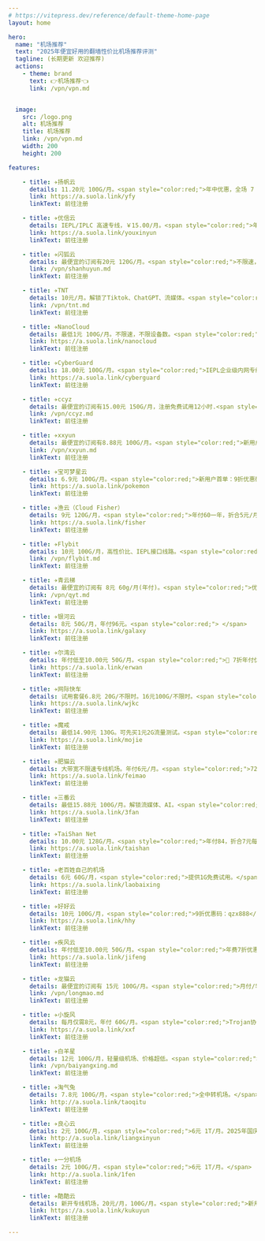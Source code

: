 ```yaml
---
# https://vitepress.dev/reference/default-theme-home-page
layout: home

hero:
  name: "机场推荐"
  text: "2025年便宜好用的翻墙性价比机场推荐评测"
  tagline: (长期更新 欢迎推荐)
  actions:
    - theme: brand
      text: 👉机场推荐👈
      link: /vpn/vpn.md


  image:
    src: /logo.png
    alt: 机场推荐
    title: 机场推荐
    link: /vpn/vpn.md
    width: 200
    height: 200

features:

    - title: ✈️扬帆云
      details: 11.20元 100G/月。<span style="color:red;">年中优惠，全场 7 折。优惠码：618</span>
      link: https://a.suola.link/yfy
      linkText: 前往注册

    - title: ✈️优信云
      details: IEPL/IPLC 高速专线，￥15.00/月。<span style="color:red;">年付7折优惠码：618</span>
      link: https://a.suola.link/youxinyun
      linkText: 前往注册

    - title: ✈️闪狐云
      details: 最便宜的订阅有20元 120G/月。<span style="color:red;">不限速，不限设备数。</span>
      link: /vpn/shanhuyun.md
      linkText: 前往注册

    - title: ✈️TNT
      details: 10元/月。解锁了Tiktok、ChatGPT、流媒体。<span style="color:red;">新人特惠85折优惠码：TNT85;国庆8折优惠码：2510815，截止10月底。</span>
      link: /vpn/tnt.md
      linkText: 前往注册

    - title: ✈️NanoCloud
      details: 最低1元 100G/月。不限速，不限设备数。<span style="color:red;">国庆年付8折优惠码：GQ2025OFF80</span>
      link: https://a.suola.link/nanocloud
      linkText: 前往注册

    - title: ✈️CyberGuard
      details: 18.00元 100G/月。<span style="color:red;">IEPL企业级内网专线无视墙敏感时期,解锁流媒体，不限设备数。</span>
      link: https://a.suola.link/cyberguard
      linkText: 前往注册

    - title: ✈️ccyz
      details: 最便宜的订阅有15.00元 150G/月，注册免费试用12小时.<span style="color:red;"> 新用户95折优惠码：ccyz。</span>
      link: /vpn/ccyz.md
      linkText: 前往注册

    - title: ✈️xxyun
      details: 最便宜的订阅有8.88元 100G/月。<span style="color:red;">新用户85折优惠码：xxyun85</span>
      link: /vpn/xxyun.md
      linkText: 前往注册

    - title: ✈️宝可梦星云
      details: 6.9元 100G/月。<span style="color:red;">新用户首单：9折优惠码：9999。</span>
      link: https://a.suola.link/pokemon
      linkText: 前往注册

    - title: ✈️渔云（Cloud Fisher）
      details: 9元 120G/月，<span style="color:red;">年付60一年，折合5元/月。</span>
      link: https://a.suola.link/fisher
      linkText: 前往注册

    - title: ✈️Flybit
      details: 10元 100G/月，高性价比、IEPL接口线路。<span style="color:red;">9折优惠码：flybit。</span>
      link: /vpn/flybit.md
      linkText: 前往注册

    - title: ✈️青云梯
      details: 最便宜的订阅有 8元 60g/月(年付)。<span style="color:red;">优惠券码：10180，活动时间：即日起 ～ 2025年11月1日 23:59 </span>
      link: /vpn/qyt.md
      linkText: 前往注册

    - title: ✈️银河云
      details: 8元 50G/月，年付96元。<span style="color:red;"> </span>
      link: https://a.suola.link/galaxy
      linkText: 前往注册

    - title: ✈️尔湾云
      details: 年付低至10.00元 50G/月。<span style="color:red;">👏 7折年付优惠码，购买时请输入 ss12。</span>
      link: https://a.suola.link/erwan
      linkText: 前往注册

    - title: ✈️网际快车
      details: 试用套餐6.8元 20G/不限时。16元100G/不限时。<span style="color:red;">回国家宽，新疆可用，游戏专用节点，不限时流量，不限设备.新用户体验劵：888888</span>
      link: https://a.suola.link/wjkc
      linkText: 前往注册

    - title: ✈️魔戒
      details: 最低14.90元 130G。可先买1元2G流量测试。<span style="color:red;">不限时套餐，流量用完再买。</span>
      link: https://a.suola.link/mojie
      linkText: 前往注册

    - title: ✈️肥猫云
      details: 大带宽不限速专线机场。年付6元/月。<span style="color:red;">72/年，每月60G，适合轻度用户。</span>
      link: https://a.suola.link/feimao
      linkText: 前往注册

    - title: ✈️三番云
      details: 最低15.88元 100G/月。解锁流媒体、AI。<span style="color:red;">👑年费七折优惠码：3fan666。</span>
      link: https://a.suola.link/3fan
      linkText: 前往注册

    - title: ✈️TaiShan Net
      details: 10.00元 128G/月。<span style="color:red;">年付84，折合7元每月。</span>
      link: https://a.suola.link/taishan
      linkText: 前往注册

    - title: ✈️老百姓自己的机场
      details: 6元 60G/月，<span style="color:red;">提供1G免费试用。</span>
      link: https://a.suola.link/laobaixing
      linkText: 前往注册

    - title: ✈️好好云
      details: 10元 100G/月，<span style="color:red;">9折优惠码：qzx888</span>
      link: https://a.suola.link/hhy
      linkText: 前往注册

    - title: ✈️疾风云
      details: 年付低至10.00元 50G/月。<span style="color:red;">年费7折优惠-jf2025:半年9折优惠-JF888。</span>
      link: https://a.suola.link/jifeng
      linkText: 前往注册

    - title: ✈️龙猫云
      details: 最便宜的订阅有 15元 100G/月。<span style="color:red;">月付/季度/半年 享受85折优惠，优惠码：kaixue85。</span>
      link: /vpn/longmao.md
      linkText: 前往注册

    - title: ✈️小旋风
      details: 每月仅需8元，年付 60G/月。<span style="color:red;">Trojan协议，企业级IPLC专线，3网优化，智能负载均衡</span>
      link: https://a.suola.link/xxf
      linkText: 前往注册

    - title: ✈️白羊星
      details: 12元 100G/月，轻量级机场、价格超低。<span style="color:red;">🎁 国庆年付85折优惠码：byx815 </span>
      link: /vpn/baiyangxing.md
      linkText: 前往注册

    - title: ✈️淘气兔
      details: 7.8元 100G/月，<span style="color:red;">全中转机场。</span>
      link: http://a.suola.link/taoqitu
      linkText: 前往注册

    - title: ✈️良心云
      details: 2元 100G/月，<span style="color:red;">6元 1T/月。2025年国庆七折优惠码：LXY</span>
      link: http://a.suola.link/liangxinyun
      linkText: 前往注册

    - title: ✈️一分机场
      details: 2元 100G/月，<span style="color:red;">6元 1T/月。</span>
      link: http://a.suola.link/1fen
      linkText: 前往注册

    - title: ✈️酷酷云
      details: 新开专线机场，20元/月，100G/月。<span style="color:red;">新用户9折优惠码：KUKU2025</span>
      link: https://a.suola.link/kukuyun
      linkText: 前往注册

---
```


<script setup>
import MFriends from './home/MFriends.vue'
</script>

<ClientOnly>
  <MFriends/>
</ClientOnly> 
